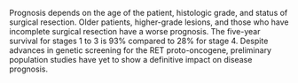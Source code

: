 Prognosis depends on the age of the patient, histologic grade, and status of surgical resection. Older patients, higher-grade lesions, and those who have incomplete surgical resection have a worse prognosis. The five-year survival for stages 1 to 3 is 93% compared to 28% for stage 4. Despite advances in genetic screening for the RET proto-oncogene, preliminary population studies have yet to show a definitive impact on disease prognosis.